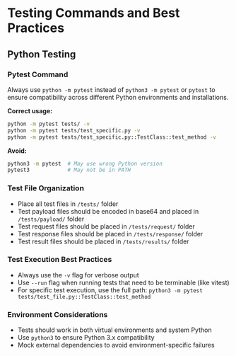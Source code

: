 # Testing Commands and Best Practices

## Python Testing

### Pytest Command
Always use `python -m pytest` instead of `python3 -m pytest` or `pytest` to ensure compatibility across different Python environments and installations.

**Correct usage:**
```bash
python -m pytest tests/ -v
python -m pytest tests/test_specific.py -v
python -m pytest tests/test_specific.py::TestClass::test_method -v
```

**Avoid:**
```bash
python3 -m pytest  # May use wrong Python version
pytest3            # May not be in PATH
```

### Test File Organization
- Place all test files in `/tests/` folder
- Test payload files should be encoded in base64 and placed in `/tests/payload/` folder
- Test request files should be placed in `/tests/request/` folder
- Test response files should be placed in `/tests/response/` folder
- Test result files should be placed in `/tests/results/` folder

### Test Execution Best Practices
- Always use the `-v` flag for verbose output
- Use `--run` flag when running tests that need to be terminable (like vitest)
- For specific test execution, use the full path: `python3 -m pytest tests/test_file.py::TestClass::test_method`

### Environment Considerations
- Tests should work in both virtual environments and system Python
- Use `python3` to ensure Python 3.x compatibility
- Mock external dependencies to avoid environment-specific failures